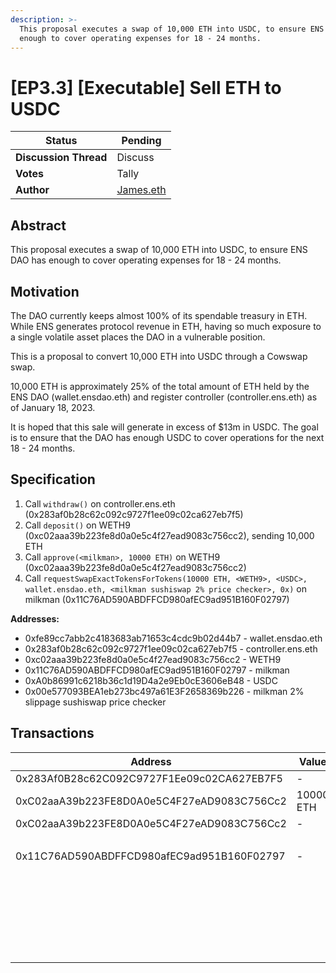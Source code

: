 ```yaml
---
description: >-
  This proposal executes a swap of 10,000 ETH into USDC, to ensure ENS DAO has
  enough to cover operating expenses for 18 - 24 months.
---
```


# \[EP3.3] \[Executable] Sell ETH to USDC

| **Status**            | Pending                                          |
| --------------------- | ------------------------------------------------ |
| **Discussion Thread** | Discuss                                          |
| **Votes**             | Tally                                            |
| **Author**            | [James.eth](https://twitter.com/blockchainjames) |

## Abstract

This proposal executes a swap of 10,000 ETH into USDC, to ensure ENS DAO has enough to cover operating expenses for 18 - 24 months.

## Motivation

The DAO currently keeps almost 100% of its spendable treasury in ETH. While ENS generates protocol revenue in ETH, having so much exposure to a single volatile asset places the DAO in a vulnerable position.

This is a proposal to convert 10,000 ETH into USDC through a Cowswap swap.

10,000 ETH is approximately 25% of the total amount of ETH held by the ENS DAO (wallet.ensdao.eth) and register controller (controller.ens.eth) as of January 18, 2023.

It is hoped that this sale will generate in excess of $13m in USDC. The goal is to ensure that the DAO has enough USDC to cover operations for the next 18 - 24 months.

## Specification

1. Call `withdraw()` on controller.ens.eth (0x283af0b28c62c092c9727f1ee09c02ca627eb7f5)
2. Call `deposit()` on WETH9 (0xc02aaa39b223fe8d0a0e5c4f27ead9083c756cc2), sending 10,000 ETH
3. Call `approve(<milkman>, 10000 ETH)` on WETH9 (0xc02aaa39b223fe8d0a0e5c4f27ead9083c756cc2)
4. Call `requestSwapExactTokensForTokens(10000 ETH, <WETH9>, <USDC>, wallet.ensdao.eth, <milkman sushiswap 2% price checker>, 0x)` on milkman (0x11C76AD590ABDFFCD980afEC9ad951B160F02797)

**Addresses:**

* 0xfe89cc7abb2c4183683ab71653c4cdc9b02d44b7 - wallet.ensdao.eth
* 0x283af0b28c62c092c9727f1ee09c02ca627eb7f5 - controller.ens.eth
* 0xc02aaa39b223fe8d0a0e5c4f27ead9083c756cc2 - WETH9
* 0x11C76AD590ABDFFCD980afEC9ad951B160F02797 - milkman
* 0xA0b86991c6218b36c1d19D4a2e9Eb0cE3606eB48 - USDC
* 0x00e577093BEA1eb273bc497a61E3F2658369b226 - milkman 2% slippage sushiswap price checker

## Transactions

| Address                                    | Value     | Function                        | Argument          | Value                                      |
| ------------------------------------------ | --------- | ------------------------------- | ----------------- | ------------------------------------------ |
| 0x283Af0B28c62C092C9727F1Ee09c02CA627EB7F5 | -         | withdraw                        |                   |                                            |
| 0xC02aaA39b223FE8D0A0e5C4F27eAD9083C756Cc2 | 10000 ETH | deposit                         |                   |                                            |
| 0xC02aaA39b223FE8D0A0e5C4F27eAD9083C756Cc2 | -         | approve                         | guy               | 0x0b7fFc1f4AD541A4Ed16b40D8c37f0929158D101 |
|                                            |           |                                 | wad               | 100000000000000000000000000                |
| 0x11C76AD590ABDFFCD980afEC9ad951B160F02797 | -         | requestSwapExactTokensForTokens | \_auctioningToken | 0xC02aaA39b223FE8D0A0e5C4F27eAD9083C756Cc2 |
|                                            |           |                                 | amountIn          | 100000000000000000000000000                |
|                                            |           |                                 | fromToken         | 0xc02aaa39b223fe8d0a0e5c4f27ead9083c756cc2 |
|                                            |           |                                 | toToken           | 0xA0b86991c6218b36c1d19D4a2e9Eb0cE3606eB48 |
|                                            |           |                                 | to                | 0xfe89cc7abb2c4183683ab71653c4cdc9b02d44b7 |
|                                            |           |                                 | priceChecker      | 0x00e577093BEA1eb273bc497a61E3F2658369b226 |
|                                            |           |                                 | priceCheckerData  | 0x                                         |
